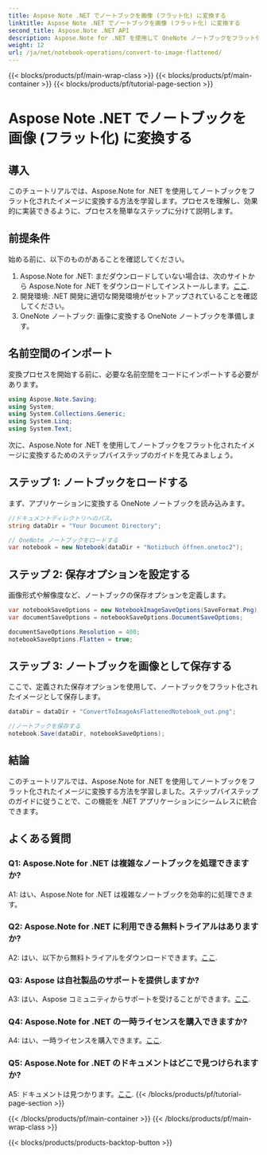 ```yaml
---
title: Aspose Note .NET でノートブックを画像 (フラット化) に変換する
linktitle: Aspose Note .NET でノートブックを画像 (フラット化) に変換する
second_title: Aspose.Note .NET API
description: Aspose.Note for .NET を使用して OneNote ノートブックをフラット化されたイメージに変換する方法を学習します。シームレスな統合のためのステップバイステップのガイド。
weight: 12
url: /ja/net/notebook-operations/convert-to-image-flattened/
---
```


{{< blocks/products/pf/main-wrap-class >}}
{{< blocks/products/pf/main-container >}}
{{< blocks/products/pf/tutorial-page-section >}}

# Aspose Note .NET でノートブックを画像 (フラット化) に変換する

## 導入

このチュートリアルでは、Aspose.Note for .NET を使用してノートブックをフラット化されたイメージに変換する方法を学習します。プロセスを理解し、効果的に実装できるように、プロセスを簡単なステップに分けて説明します。

## 前提条件

始める前に、以下のものがあることを確認してください。

1.  Aspose.Note for .NET: まだダウンロードしていない場合は、次のサイトから Aspose.Note for .NET をダウンロードしてインストールします。[ここ](https://releases.aspose.com/note/net/).
2. 開発環境: .NET 開発に適切な開発環境がセットアップされていることを確認してください。
3. OneNote ノートブック: 画像に変換する OneNote ノートブックを準備します。

## 名前空間のインポート

変換プロセスを開始する前に、必要な名前空間をコードにインポートする必要があります。

```csharp
using Aspose.Note.Saving;
using System;
using System.Collections.Generic;
using System.Linq;
using System.Text;
```

次に、Aspose.Note for .NET を使用してノートブックをフラット化されたイメージに変換するためのステップバイステップのガイドを見てみましょう。

## ステップ 1: ノートブックをロードする

まず、アプリケーションに変換する OneNote ノートブックを読み込みます。

```csharp
//ドキュメントディレクトリへのパス。
string dataDir = "Your Document Directory";

// OneNote ノートブックをロードする
var notebook = new Notebook(dataDir + "Notizbuch öffnen.onetoc2");
```

## ステップ 2: 保存オプションを設定する

画像形式や解像度など、ノートブックの保存オプションを定義します。

```csharp
var notebookSaveOptions = new NotebookImageSaveOptions(SaveFormat.Png);
var documentSaveOptions = notebookSaveOptions.DocumentSaveOptions;

documentSaveOptions.Resolution = 400;
notebookSaveOptions.Flatten = true;
```

## ステップ 3: ノートブックを画像として保存する

ここで、定義された保存オプションを使用して、ノートブックをフラット化されたイメージとして保存します。

```csharp
dataDir = dataDir + "ConvertToImageAsFlattenedNotebook_out.png";

//ノートブックを保存する
notebook.Save(dataDir, notebookSaveOptions);
```

## 結論

このチュートリアルでは、Aspose.Note for .NET を使用してノートブックをフラット化されたイメージに変換する方法を学習しました。ステップバイステップのガイドに従うことで、この機能を .NET アプリケーションにシームレスに統合できます。

## よくある質問

### Q1: Aspose.Note for .NET は複雑なノートブックを処理できますか?

A1: はい、Aspose.Note for .NET は複雑なノートブックを効率的に処理できます。

### Q2: Aspose.Note for .NET に利用できる無料トライアルはありますか?

 A2: はい、以下から無料トライアルをダウンロードできます。[ここ](https://releases.aspose.com/).

### Q3: Aspose は自社製品のサポートを提供しますか?

 A3: はい、Aspose コミュニティからサポートを受けることができます。[ここ](https://forum.aspose.com/c/note/28).

### Q4: Aspose.Note for .NET の一時ライセンスを購入できますか?

 A4: はい、一時ライセンスを購入できます。[ここ](https://purchase.aspose.com/temporary-license/).

### Q5: Aspose.Note for .NET のドキュメントはどこで見つけられますか?

 A5: ドキュメントは見つかります。[ここ](https://reference.aspose.com/note/net/).
{{< /blocks/products/pf/tutorial-page-section >}}

{{< /blocks/products/pf/main-container >}}
{{< /blocks/products/pf/main-wrap-class >}}

{{< blocks/products/products-backtop-button >}}
